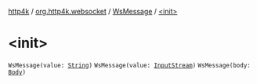 [http4k](../../index.md) / [org.http4k.websocket](../index.md) / [WsMessage](index.md) / [&lt;init&gt;](./-init-.md)

# &lt;init&gt;

`WsMessage(value: `[`String`](https://kotlinlang.org/api/latest/jvm/stdlib/kotlin/-string/index.html)`)`
`WsMessage(value: `[`InputStream`](http://docs.oracle.com/javase/6/docs/api/java/io/InputStream.html)`)`
`WsMessage(body: `[`Body`](../../org.http4k.core/-body/index.md)`)`